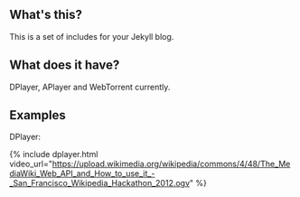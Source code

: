 ## What's this?
This is a set of includes for your Jekyll blog.
## What does it have?
DPlayer, APlayer and WebTorrent currently.
## Examples
DPlayer:

{% include dplayer.html video_url="https://upload.wikimedia.org/wikipedia/commons/4/48/The_MediaWiki_Web_API_and_How_to_use_it_-_San_Francisco_Wikipedia_Hackathon_2012.ogv" %}
